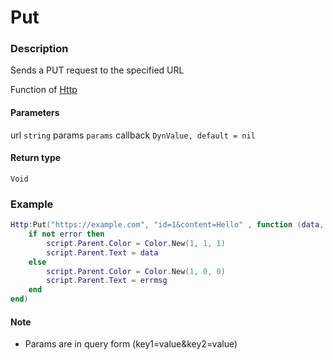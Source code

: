 # Put

### Description

Sends a PUT request to the specified URL

Function of [Http](../../)

#### Parameters

url `string`
params `params`
callback `DynValue, default = nil`

#### Return type

`Void`

### Example

```lua
Http:Put("https://example.com", "id=1&content=Hello" , function (data, error, errmsg)
    if not error then
        script.Parent.Color = Color.New(1, 1, 1)
        script.Parent.Text = data
    else
        script.Parent.Color = Color.New(1, 0, 0)
        script.Parent.Text = errmsg
    end
end)
```

#### Note

- Params are in query form (key1=value&key2=value)
